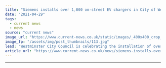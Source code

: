 ```yaml
---
title: "Siemens installs over 1,000 on-street EV chargers in City of Westminster"
date: "2021-04-29"
tags: 
  - current news
  - news
source: "current news"
image_url: "https://www.current-news.co.uk/static/images/_400x400_crop_center-center/Electric-vehicle-green-sign-image-westminster-city-council.jpg"
image_fp: "/assets/img/post_thumbnails/113.jpg"
lead: "​Westminster City Council is celebrating the installation of over 1,000 on-street electric vehicle (EV) chargers as part of its rollout with Siemens."
article_url: "https://www.current-news.co.uk/news/siemens-installs-over-1-000-on-street-ev-chargers-in-city-of-westminster?utm_source=rss-feeds&utm_medium=rss&utm_campaign=rss"
---
```


---
